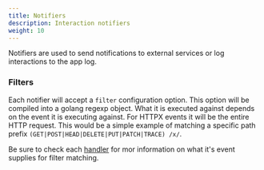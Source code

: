 ```yaml
---
title: Notifiers
description: Interaction notifiers
weight: 10
---
```


Notifiers are used to send notifications to external services or log interactions to the app log.

### Filters

Each notifier will accept a `filter` configuration option. This option will be compiled into a golang regexp object. What it is executed against depends on the event it is executing against. For HTTPX events it will be the entire HTTP request. This would be a simple example of matching a specific path prefix `(GET|POST|HEAD|DELETE|PUT|PATCH|TRACE) /x/`.

Be sure to check each [handler](../handlers) for mor information on what it's event supplies for filter matching.
